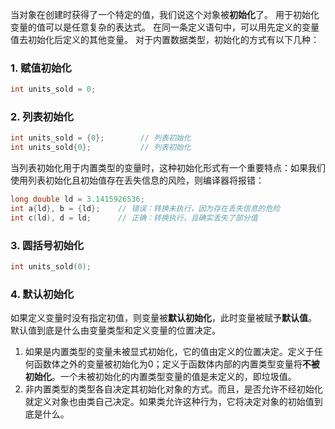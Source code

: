 当对象在创建时获得了一个特定的值，我们说这个对象被**初始化**了。
用于初始化变量的值可以是任意复杂的表达式。
在同一条定义语句中，可以用先定义的变量值去初始化后定义的其他变量。
对于内置数据类型，初始化的方式有以下几种：
### 1. 赋值初始化
```c++
int units_sold = 0;
```
### 2. 列表初始化
```c++
int units_sold = {0};        // 列表初始化
int units_sold{0};           // 列表初始化
```
当列表初始化用于内置类型的变量时，这种初始化形式有一个重要特点：如果我们使用列表初始化且初始值存在丢失信息的风险，则编译器将报错：
```c++
long double ld = 3.1415926536;
int a{ld}, b = {ld};    // 错误：转换未执行，因为存在丢失信息的危险
int c(ld), d = ld;      // 正确：转换执行，且确实丢失了部分值
```
### 3. 圆括号初始化
```c++
int units_sold(0);
```

### 4. 默认初始化
如果定义变量时没有指定初值，则变量被**默认初始化**，此时变量被赋予**默认值**。
默认值到底是什么由变量类型和定义变量的位置决定。
1. 如果是内置类型的变量未被显式初始化，它的值由定义的位置决定。定义于任何函数体之外的变量被初始化为0；定义于函数体内部的内置类型变量将**不被初始化**。一个未被初始化的内置类型变量的值是未定义的，即垃圾值。
2. 非内置类型的类型各自决定其初始化对象的方式。而且，是否允许不经初始化就定义对象也由类自己决定。如果类允许这种行为，它将决定对象的初始值到底是什么。
